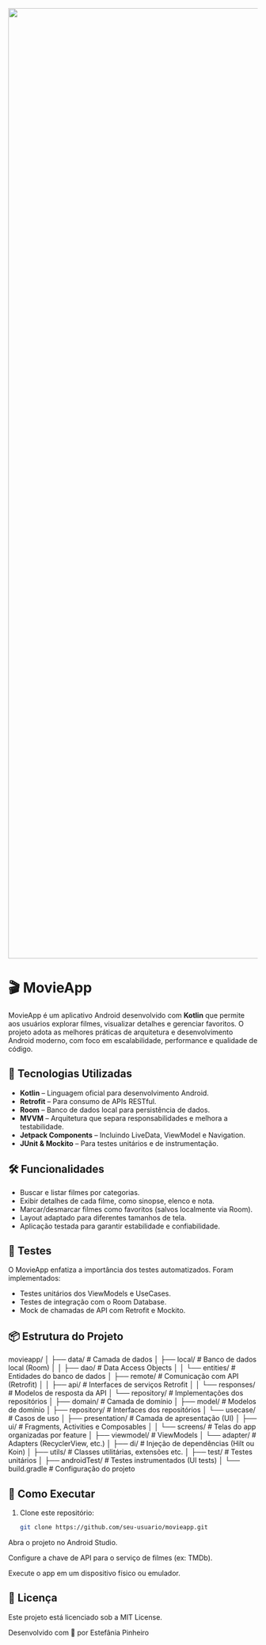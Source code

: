 

<img src="https://github.com/gitdaniellopes/Movie-App/assets/26637908/6ad756db-2ac7-49de-ae46-cea420221dfa" width="1920">

# 🎬 MovieApp

MovieApp é um aplicativo Android desenvolvido com **Kotlin** que permite aos usuários explorar filmes, visualizar detalhes e gerenciar favoritos. O projeto adota as melhores práticas de arquitetura e desenvolvimento Android moderno, com foco em escalabilidade, performance e qualidade de código.

## 📱 Tecnologias Utilizadas

- **Kotlin** – Linguagem oficial para desenvolvimento Android.
- **Retrofit** – Para consumo de APIs RESTful.
- **Room** – Banco de dados local para persistência de dados.
- **MVVM** – Arquitetura que separa responsabilidades e melhora a testabilidade.
- **Jetpack Components** – Incluindo LiveData, ViewModel e Navigation.
- **JUnit & Mockito** – Para testes unitários e de instrumentação.

## 🛠️ Funcionalidades

- Buscar e listar filmes por categorias.
- Exibir detalhes de cada filme, como sinopse, elenco e nota.
- Marcar/desmarcar filmes como favoritos (salvos localmente via Room).
- Layout adaptado para diferentes tamanhos de tela.
- Aplicação testada para garantir estabilidade e confiabilidade.

## 🧪 Testes

O MovieApp enfatiza a importância dos testes automatizados. Foram implementados:

- Testes unitários dos ViewModels e UseCases.
- Testes de integração com o Room Database.
- Mock de chamadas de API com Retrofit e Mockito.

## 📦 Estrutura do Projeto

movieapp/
│
├── data/ # Camada de dados
│ ├── local/ # Banco de dados local (Room)
│ │ ├── dao/ # Data Access Objects
│ │ └── entities/ # Entidades do banco de dados
│ ├── remote/ # Comunicação com API (Retrofit)
│ │ ├── api/ # Interfaces de serviços Retrofit
│ │ └── responses/ # Modelos de resposta da API
│ └── repository/ # Implementações dos repositórios
│
├── domain/ # Camada de domínio
│ ├── model/ # Modelos de domínio
│ ├── repository/ # Interfaces dos repositórios
│ └── usecase/ # Casos de uso
│
├── presentation/ # Camada de apresentação (UI)
│ ├── ui/ # Fragments, Activities e Composables
│ │ └── screens/ # Telas do app organizadas por feature
│ ├── viewmodel/ # ViewModels
│ └── adapter/ # Adapters (RecyclerView, etc.)
│
├── di/ # Injeção de dependências (Hilt ou Koin)
│
├── utils/ # Classes utilitárias, extensões etc.
│
├── test/ # Testes unitários
│
├── androidTest/ # Testes instrumentados (UI tests)
│
└── build.gradle # Configuração do projeto


## 🚀 Como Executar

1. Clone este repositório:
   ```bash
   git clone https://github.com/seu-usuario/movieapp.git

Abra o projeto no Android Studio.

Configure a chave de API para o serviço de filmes (ex: TMDb).

Execute o app em um dispositivo físico ou emulador.

## 📄 Licença

Este projeto está licenciado sob a MIT License.

Desenvolvido com 💙 por Estefânia Pinheiro
